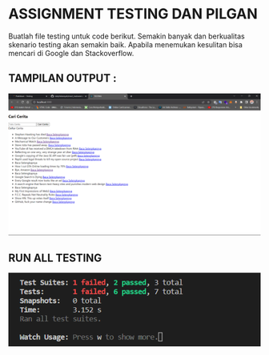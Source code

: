 # ASSIGNMENT TESTING DAN PILGAN

Buatlah file testing untuk code berikut. Semakin banyak dan berkualitas skenario testing akan semakin baik. Apabila menemukan kesulitan bisa mencari di Google dan Stackoverflow.

## TAMPILAN OUTPUT :

![image](../screenshoots/output%20testing.png)

## RUN ALL TESTING

![image](../screenshoots/run%20all%20test%20suites.png)
